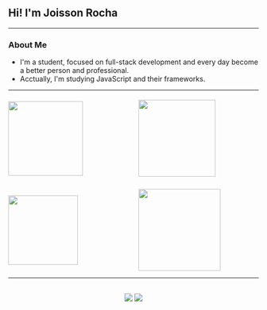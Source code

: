<!DOCTYPE html>
<html>
<head>
  <meta charset="utf-8">
  <title>Exemplo de Markdown com CSS</title>
  <style>
    .stats {
      display: grid;
      grid-template-columns: repeat(2, 1fr);
      grid-template-rows: repeat(2, 1fr);
      gap: 20px;
      align-items: center;
    }

    hr {
      margin: .25rem 0 .25rem 0;
    }
  </style>
</head>
<body>
<h2> Hi! I'm <b>Joisson Rocha</b></h2>

<hr />

<h3>About Me</h3> 

- I'm a student, focused on full-stack development and every day become a better person and professional.
- Acctually, I'm studying JavaScript and their frameworks.

<hr />

<!-- outro efeito -> midnight-purple | dark | dracula -->
<div align="center" class="stats">
  <img height="150em" src="https://github-readme-stats.vercel.app/api?username=strattegia0704&theme=dracula"/>
  <img height="155em" src="https://github-readme-stats.vercel.app/api/top-langs/?username=strattegia0704&layout=compact&langs_count=7&theme=dracula"/>
  <img height="140em" src="https://streak-stats.demolab.com?user=strattegia0704&theme=dracula&border=FFF&sideNums=00D081"/>
  <img height="165em" src="https://github-readme-stats.vercel.app/api/wakatime?username=strattegia&theme=dracula&layout=compact"/>
</div>

<div style="display: inline_block"></div>
  
<hr /> <br />
  
<div align="center"> 
  <a href = "mailto:strattegiadev@gmail.com" target="_blank"><img src="https://img.shields.io/badge/-Gmail-C72F23?style=for-the-badge&logo=gmail&logoColor=white" target="_blank"></a>
  <a href = "https://www.linkedin.com/in/joissonrocha/" target="_blank"><img src="https://img.shields.io/badge/Linkedin-00669C?style=for-the-badge&logo=linkedin&logoColor=white" target="_blank"></a>
</div>
</body>
</html>
